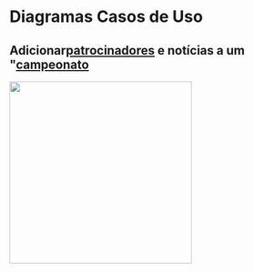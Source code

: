 # Diagramas Casos de Uso

## Adicionar<a href="../../lexico/#patrocinadores">patrocinadores</a> e notícias a um "<a href="../../lexico/#campeonato">campeonato</a>
<div class="toolgrid">
	<div>
        <img height="320px" src="../imagens/adicionar_patrocinadores.png"> 
    </div>
</div>